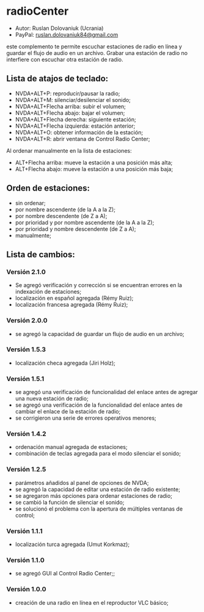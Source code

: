 # radioCenter

* Autor: Ruslan Dolovaniuk (Ucrania)
* PayPal: ruslan.dolovaniuk84@gmail.com

este complemento te permite escuchar estaciones de radio en línea y guardar  el flujo de audio en un archivo.
Grabar una estación de radio no interfiere con escuchar otra estación de radio.


## Lista de atajos de teclado:
* NVDA+ALT+P: reproducir/pausar la radio;
* NVDA+ALT+M: silenciar/desilenciar el sonido;
* NVDA+ALT+Flecha arriba: subir el volumen;
* NVDA+ALT+Flecha abajo: bajar el volumen;
* NVDA+ALT+Flecha derecha: siguiente estación;
* NVDA+ALT+Flecha izquierda: estación anterior;
* NVDA+ALT+O: obtener información de la estación;
* NVDA+ALT+R: abrir ventana de Control Radio Center;

Al ordenar manualmente en la lista de estaciones:
* ALT+Flecha arriba: mueve la estación a una posición más alta;
* ALT+Flecha abajo: mueve la estación a una posición más baja;

## Orden de estaciones:
* sin ordenar;
* por nombre ascendente (de la A a la Z);
* por nombre descendente (de Z a A);
* por prioridad y por nombre ascendente (de la A a la Z);
* por prioridad y nombre descendente (de Z a A);
* manualmente;

## Lista de cambios:
### Versión 2.1.0
* Se agregó verificación y corrección si se encuentran errores en la indexación de estaciones;
* localización en español agregada (Rémy Ruiz);
* localización francesa agregada (Rémy Ruiz);

### Versión 2.0.0
* se agregó la capacidad de guardar un flujo de audio en un archivo;

### Versión 1.5.3
* localización checa agregada (Jiri Holz);

### Versión 1.5.1
* se agregó una verificación de funcionalidad del enlace antes de agregar una nueva estación de radio;
* se agregó una verificación de la funcionalidad del enlace antes de cambiar el enlace de la estación de radio;
* se corrigieron una serie de errores operativos menores;

### Versión 1.4.2
* ordenación manual agregada de estaciones;
* combinación de teclas agregada para el modo silenciar el sonido;

### Versión 1.2.5
* parámetros añadidos al panel de opciones de NVDA;
* se agregó la capacidad de editar una estación de radio existente;
* se agregaron más opciones para ordenar estaciones de radio;
* se cambió la función de silenciar el sonido;
* se solucionó el problema con la apertura de múltiples ventanas de control;

### Versión 1.1.1
* localización turca agregada (Umut Korkmaz);

### Versión 1.1.0
* se agregó GUI al Control Radio Center;;

### Versión 1.0.0
* creación de una radio en línea en el reproductor VLC básico;
